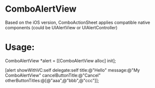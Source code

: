 # ComboAlertView
Based on the iOS version, ComboActionSheet applies compatible native components (could be UIAlertView or UIAlertController)

# Usage:
ComboAlertView *alert = [[ComboAlertView alloc] init];

[alert showWithVC:self delegate:self title:@"Hello" message:@"My ComboAlertView" cancelButtonTitle:@"Cancel" otherButtonTitles:@[@"aaa",@"bbb",@"ccc"]];
